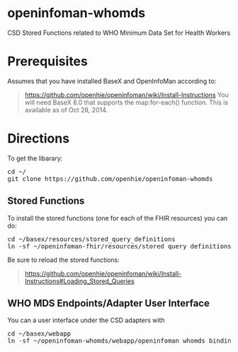 openinfoman-whomds
==================

CSD Stored Functions related to WHO Minimum Data Set for Health Workers


Prerequisites
=============

Assumes that you have installed BaseX and OpenInfoMan according to:
> https://github.com/openhie/openinfoman/wiki/Install-Instructions
You will need BaseX 8.0 that supports the map:for-each() function.  This is available as of Oct 28, 2014.

Directions
==========
To get the libarary:
<pre>
cd ~/
git clone https://github.com/openhie/openinfoman-whomds
</pre>



Stored Functions
----------------
To install the stored functions (one for each of the FHIR resources) you can do: 
<pre>
cd ~/basex/resources/stored_query_definitions
ln -sf ~/openinfoman-fhir/resources/stored_query_definitions/* .
</pre>
Be sure to reload the stored functions: 
> https://github.com/openhie/openinfoman/wiki/Install-Instructions#Loading_Stored_Queries


WHO MDS Endpoints/Adapter User Interface
----------------------------------------
You can a user interface under the CSD adapters with
<pre>
cd ~/basex/webapp
ln -sf ~/openinfoman-whomds/webapp/openinfoman_whomds_bindings.xqm
</pre>
